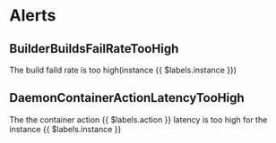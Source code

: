 # Alerts
## BuilderBuildsFailRateTooHigh
The build faild rate is too high(instance {{ $labels.instance }})

## DaemonContainerActionLatencyTooHigh
The the container action {{ $labels.action }} latency is too high for the instance {{ $labels.instance }}

